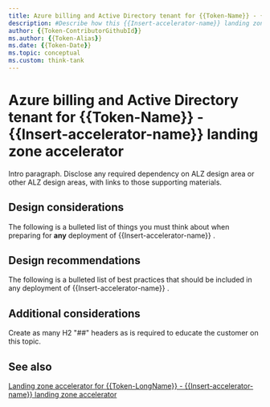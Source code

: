 ```yaml
---
title: Azure billing and Active Directory tenant for {{Token-Name}} - {{Insert-accelerator-name}}
description: #Describe how this {{Insert-accelerator-name}} landing zone accelerator can improve enterprise enrollment and Azure AD tenants of {{Insert-accelerator-name}}.
author: {{Token-ContributorGithubId}}
ms.author: {{Token-Alias}}
ms.date: {{Token-Date}}
ms.topic: conceptual
ms.custom: think-tank
---
```


# Azure billing and Active Directory tenant for {{Token-Name}} - {{Insert-accelerator-name}} landing zone accelerator

Intro paragraph. Disclose any required dependency on ALZ design area or other ALZ design areas, with links to those supporting materials.

## Design considerations

The following is a bulleted list of things you must think about when preparing for **any** deployment of {{Insert-accelerator-name}} .

## Design recommendations

The following is a bulleted list of best practices that should be included in any deployment of {{Insert-accelerator-name}} .

## Additional considerations

Create as many H2 "##" headers as is required to educate the customer on this topic.

## See also

[Landing zone accelerator for {{Token-LongName}} - {{Insert-accelerator-name}} landing zone accelerator](./technology-name-landing-zone-accelerator.md)
